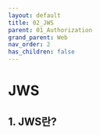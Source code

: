 ```yaml
---
layout: default
title: 02_JWS
parent: 01_Authorization
grand_parent: Web
nav_order: 2
has_children: false
---
```


# JWS  

## 1. JWS란?  
